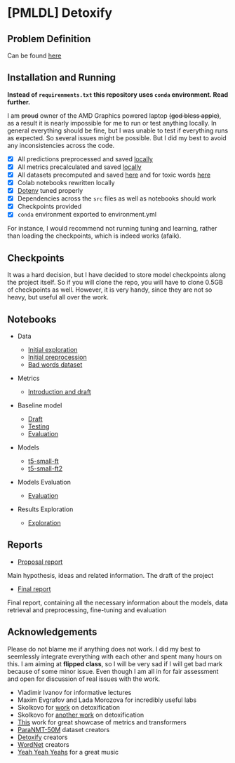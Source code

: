 # [PMLDL] Detoxify

## Problem Definition

Can be found [here](PROBLEM.md)

## Installation and Running

**Instead of `requirenments.txt` this repository uses `conda` environment. Read further.**

I am ~~proud~~ owner of the AMD Graphics powered laptop ~~(god bless apple)~~, as a result it is nearly impossible for me to run or test anything locally. In general everything should be fine, but I was unable to test if everything runs as expected. So several issues might be possible. But I did my best to avoid any inconsistencies across the code.

- [x] All predictions preprocessed and saved [locally](data/interim/predictions/)
- [x] All metrics precalculated and saved [locally](data/interim/metrics/)
- [x] All datasets precomputed and saved [here](data/interim/dataset/) and for toxic words [here](data/interim/synonyms_dataset/)
- [x] Colab notebooks rewritten locally
- [x] [Dotenv](./.env) tuned properly
- [x] Dependencies across the `src` files as well as notebooks should work
- [x] Checkpoints provided
- [x] `conda` environment exported to environment.yml

For instance, I would recommend not running tuning and learning, rather than loading the checkpoints, which is indeed works (afaik).

## Checkpoints

It was a hard decision, but I have decided to store model checkpoints along the project itself. So if you will clone the repo, you will have to clone 0.5GB of checkpoints as well. However, it is very handy, since they are not so heavy, but useful all over the work.

## Notebooks

- Data

  - [Initial exploration](notebooks/1.0-data-exploration.ipynb)
  - [Initial preprocession](notebooks/1.1-data-preprocess.ipynb)
  - [Bad words dataset](notebooks/1.2-bad-words-dataset.ipynb)

- Metrics

  - [Introduction and draft](notebooks/2.0-metrics.ipynb)

- Baseline model

  - [Draft](notebooks/3.0-baseline-draft.ipynb)
  - [Testing](notebooks/3.1-baseline-test.ipynb)
  - [Evaluation](notebooks/3.2-baseline-evaluation.ipynb)

- Models

  - [t5-small-ft](notebooks/4.0-t5-small-ft.ipynb)
  - [t5-small-ft2](notebooks/4.1-t5-small-ft2.ipynb)

- Models Evaluation

  - [Evaluation](notebooks/5.0-evaluation.ipynb)

- Results Exploration

  - [Exploration](notebooks/6.0-results-exploration.ipynb)

## Reports

- [Proposal report](reports/first_report.pdf)

Main hypothesis, ideas and related information. The draft of the project

- [Final report](reports/final_report.pdf)

Final report, containing all the necessary information about the models, data retrieval and preprocessing, fine-tuning and evaluation

## Acknowledgements

Please do not blame me if anything does not work. I did my best to seemlessly integrate everything with each other and spent many hours on this. I am aiming at **flipped class**, so I will be very sad if I will get bad mark because of some minor issue. Even though I am all in for fair assessment and open for discussion of real issues with the work.

- Vladimir Ivanov for informative lectures
- Maxim Evgrafov and Lada Morozova for incredibly useful labs
- Skolkovo for [work](https://arxiv.org/abs/2109.08914) on detoxification
- Skolkovo for [another work](https://aclanthology.org/2022.acl-long.469/) on detoxification
- [This](https://aclanthology.org/2022.acl-long.469/) work for great showcase of metrics and transformers
- [ParaNMT-50M](https://aclanthology.org/P18-1042.pdf) dataset creators
- [Detoxify](https://github.com/unitaryai/detoxify) creators
- [WordNet](https://wordnet.princeton.edu) creators
- [Yeah Yeah Yeahs](https://music.apple.com/ru/artist/yeah-yeah-yeahs/1265171?l=en-GB) for a great music
